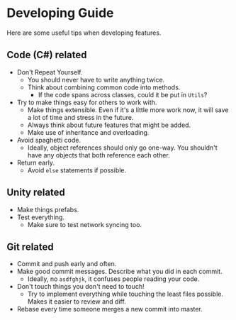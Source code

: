 # Developing Guide

Here are some useful tips when developing features.

## Code (C#) related
- Don't Repeat Yourself.
  - You should never have to write anything twice.
  - Think about combining common code into methods.
    - If the code spans across classes, could it be put in `Utils`?
- Try to make things easy for others to work with.
  - Make things extensible. Even if it's a little more work now, it will save a lot of time and stress in the future.
  - Always think about future features that might be added.
  - Make use of inheritance and overloading.
- Avoid spaghetti code.
  - Ideally, object references should only go one-way. You shouldn't have any objects that both reference each other.
- Return early.
  - Avoid `else` statements if possible.

## Unity related
- Make things prefabs.
- Test everything.
  - Make sure to test network syncing too.

## Git related
- Commit and push early and often.
- Make good commit messages. Describe what you did in each commit.
  - Ideally, no `asdfghjk`, it confuses people reading your code.
- Don't touch things you don't need to touch!
  - Try to implement everything while touching the least files possible. Makes it easier to review and diff.
- Rebase every time someone merges a new commit into master.